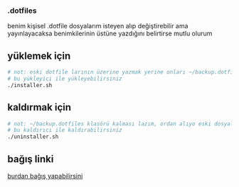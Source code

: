 ### .dotfiles
benim kişisel .dotfile dosyalarım
isteyen alıp değiştirebilir ama yayınlayacaksa benimkilerinin üstüne yazdığını belirtirse mutlu olurum

## yüklemek için
```bash
# not: eski dotfile larının üzerine yazmak yerine onları ~/backup.dotfiles dizisine atar
# bu yükleyici ile yükleyebilirsiniz
./installer.sh
```

## kaldırmak için
```bash
# not: ~/backup.dotfiles klasörü kalması lazım, ordan alıyo eski dosyaları
# bu kaldırıcı ile kaldırabilirsiniz
./uninstaller.sh
```

## bağış linki
[burdan bağış yapabilirsini](https://kreosus.com/mertoalex)

